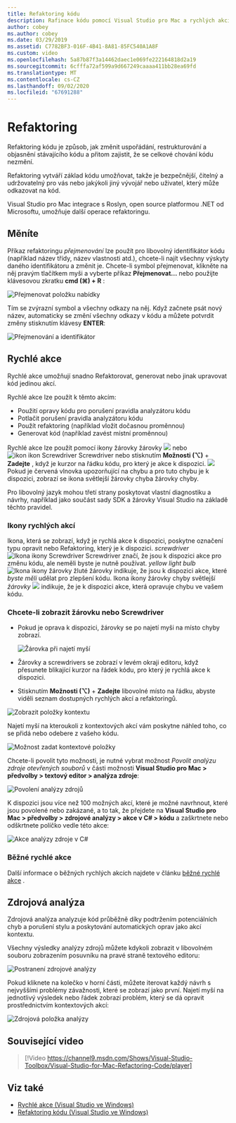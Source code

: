 ```yaml
---
title: Refaktoring kódu
description: Rafinace kódu pomocí Visual Studio pro Mac a rychlých akcí.
author: cobey
ms.author: cobey
ms.date: 03/29/2019
ms.assetid: C7782BF3-016F-4B41-8A81-85FC540A1A8F
ms.custom: video
ms.openlocfilehash: 5a87b87f3a14462daec1e069fe222164818d2a19
ms.sourcegitcommit: 6cfffa72af599a9d667249caaaa411bb28ea69fd
ms.translationtype: MT
ms.contentlocale: cs-CZ
ms.lasthandoff: 09/02/2020
ms.locfileid: "67691288"
---
```

# <a name="refactoring"></a>Refaktoring

Refaktoring kódu je způsob, jak změnit uspořádání, restrukturování a objasnění stávajícího kódu a přitom zajistit, že se celkové chování kódu nezmění.

Refaktoring vytváří základ kódu umožňovat, takže je bezpečnější, čitelný a udržovatelný pro vás nebo jakýkoli jiný vývojář nebo uživatel, který může odkazovat na kód.

Visual Studio pro Mac integrace s Roslyn, open source platformou .NET od Microsoftu, umožňuje další operace refaktoringu.

## <a name="renaming"></a>Měníte

Příkaz refaktoringu *přejmenování* lze použít pro libovolný identifikátor kódu (například název třídy, název vlastnosti atd.), chcete-li najít všechny výskyty daného identifikátoru a změnit je. Chcete-li symbol přejmenovat, klikněte na něj pravým tlačítkem myši a vyberte příkaz **Přejmenovat...** nebo použijte klávesovou zkratku **cmd (⌘) + R** :

![Přejmenovat položku nabídky](media/refactoring-renaming1.png)

Tím se zvýrazní symbol a všechny odkazy na něj. Když začnete psát nový název, automaticky se změní všechny odkazy v kódu a můžete potvrdit změny stisknutím klávesy **ENTER**:

![Přejmenování a identifikátor](media/refactoring-renaming2.png)

## <a name="quick-actions"></a>Rychlé akce

Rychlé akce umožňují snadno Refaktorovat, generovat nebo jinak upravovat kód jedinou akcí.

Rychlé akce lze použít k těmto akcím:

* Použití opravy kódu pro porušení pravidla analyzátoru kódu
* Potlačit porušení pravidla analyzátoru kódu
* Použít refaktoring (například vložit dočasnou proměnnou)
* Generovat kód (například zavést místní proměnnou)

Rychlé akce lze použít pomocí ikony žárovky žárovky ![ ](media/quick-actions-light-bulb-icon.png) nebo ![ ikon ikon Screwdriver Screwdriver ](media/quick-actions-screwdriver-icon.png) nebo stisknutím **Možnosti (⌥)** + **Zadejte** , když je kurzor na řádku kódu, pro který je akce k dispozici. ![ ](media/quick-actions-error-light-bulb-icon.png) Pokud je červená vlnovka upozorňující na chybu a pro tuto chybu je k dispozici, zobrazí se ikona světlejší žárovky chyba žárovky chyby.

Pro libovolný jazyk mohou třetí strany poskytovat vlastní diagnostiku a návrhy, například jako součást sady SDK a žárovky Visual Studio na základě těchto pravidel.

### <a name="quick-action-icons"></a>Ikony rychlých akcí
Ikona, která se zobrazí, když je rychlá akce k dispozici, poskytne označení typu opravit nebo Refaktoring, který je k dispozici. *screwdriver* ![ Ikona ikony Screwdriver Screwdriver ](media/quick-actions-screwdriver-icon.png) značí, že jsou k dispozici akce pro změnu kódu, ale neměli byste je nutně používat. *yellow light bulb* ![ Ikona ikony žárovky žluté žárovky ](media/quick-actions-light-bulb-icon.png) indikuje, že jsou k dispozici akce, které *byste měli* udělat pro zlepšení kódu. Ikona ikony žárovky chyby světlejší *žárovky* ![ ](media/quick-actions-error-light-bulb-icon.png) indikuje, že je k dispozici akce, která opravuje chybu ve vašem kódu.

### <a name="to-see-a-light-bulb-or-screwdriver"></a>Chcete-li zobrazit žárovku nebo Screwdriver

- Pokud je oprava k dispozici, žárovky se po najetí myši na místo chyby zobrazí.

   ![Žárovka při najetí myší](media/refactoring-lightbulb-hover.png)

- Žárovky a screwdrivers se zobrazí v levém okraji editoru, když přesunete blikající kurzor na řádek kódu, pro který je rychlá akce k dispozici.

- Stisknutím **Možnosti (⌥)** + **Zadejte** libovolné místo na řádku, abyste viděli seznam dostupných rychlých akcí a refaktoringů.

![Zobrazit položky kontextu](media/refactoring-context-action.png)

Najetí myší na kteroukoli z kontextových akcí vám poskytne náhled toho, co se přidá nebo odebere z vašeho kódu.

![Možnost zadat kontextové položky](media/refactoring-image2a.png)

Chcete-li povolit tyto možnosti, je nutné vybrat možnost *Povolit analýzu zdroje otevřených souborů* v části možnosti **Visual Studio pro Mac > předvolby > textový editor > analýza zdroje**:

![Povolení analýzy zdrojů](media/refactoring-options.png)

K dispozici jsou více než 100 možných akcí, které je možné navrhnout, které jsou povolené nebo zakázané, a to tak, že přejdete na **Visual Studio pro Mac > předvolby > zdrojové analýzy > akce v C# > kódu** a zaškrtnete nebo odškrtnete políčko vedle této akce:

![Akce analýzy zdroje v C#](media/refactoring-image3a.png)

### <a name="common-quick-actions"></a>Běžné rychlé akce

Další informace o běžných rychlých akcích najdete v článku [běžné rychlé akce](/visualstudio/ide/common-quick-actions) .

## <a name="source-analysis"></a>Zdrojová analýza

Zdrojová analýza analyzuje kód průběžně díky podtržením potenciálních chyb a porušení stylu a poskytování automatických oprav jako akcí kontextu.

Všechny výsledky analýzy zdrojů můžete kdykoli zobrazit v libovolném souboru zobrazením posuvníku na pravé straně textového editoru:

![Postranení zdrojové analýzy](media/refactoring-image4a.png)

Pokud kliknete na kolečko v horní části, můžete iterovat každý návrh s nejvyššími problémy závažnosti, které se zobrazí jako první. Najetí myší na jednotlivý výsledek nebo řádek zobrazí problém, který se dá opravit prostřednictvím kontextových akcí:

![Zdrojová položka analýzy](media/refactoring-image5.png)

## <a name="related-video"></a>Související video

> [!Video https://channel9.msdn.com/Shows/Visual-Studio-Toolbox/Visual-Studio-for-Mac-Refactoring-Code/player]

## <a name="see-also"></a>Viz také

- [Rychlé akce (Visual Studio ve Windows)](/visualstudio/ide/quick-actions)
- [Refaktoring kódu (Visual Studio ve Windows)](/visualstudio/ide/refactoring-in-visual-studio)